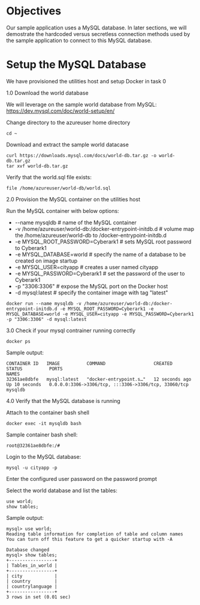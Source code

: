 # Objectives
Our sample application uses a MySQL database.
In later sections, we will demostrate the hardcoded versus secretless connection methods used by the sample application to connect to this MySQL database.

# Setup the MySQL Database

We have provisioned the utilities host and setup Docker in task 0

1.0 Download the world database

We will leverage on the sample world database from MySQL: https://dev.mysql.com/doc/world-setup/en/

Change directory to the azureuser home directory
```console
cd ~
```

Download and extract the sample world datacase
```console
curl https://downloads.mysql.com/docs/world-db.tar.gz -o world-db.tar.gz
tar xvf world-db.tar.gz
```

Verify that the world.sql file exists:
```console
file /home/azureuser/world-db/world.sql
```

2.0 Provision the MySQL container on the utilities host

Run the MySQL container with below options:
- --name mysqldb # name of the MySQL container
- -v /home/azureuser/world-db:/docker-entrypoint-initdb.d # volume map the /home/azureuser/world-db to /docker-entrypoint-initdb.d
- -e MYSQL_ROOT_PASSWORD=Cyberark1 # sets MySQL root password to Cyberark1
- -e MYSQL_DATABASE=world # specify the name of a database to be created on image startup
- -e MYSQL_USER=cityapp # creates a user named cityapp
- -e MYSQL_PASSWORD=Cyberark1 # set the password of the user to Cyberark1
- -p "3306:3306" # expose the MySQL port on the Docker host
- -d mysql:latest # specify the container image with tag "latest"

```console
docker run --name mysqldb -v /home/azureuser/world-db:/docker-entrypoint-initdb.d -e MYSQL_ROOT_PASSWORD=Cyberark1 -e MYSQL_DATABASE=world -e MYSQL_USER=cityapp -e MYSQL_PASSWORD=Cyberark1 -p "3306:3306" -d mysql:latest
```

3.0 Check if your mysql contrainer running correctly

```console
docker ps
```

Sample output:
```console
CONTAINER ID   IMAGE          COMMAND                  CREATED          STATUS          PORTS                                                  NAMES
32361ae8dbfe   mysql:latest   "docker-entrypoint.s…"   12 seconds ago   Up 10 seconds   0.0.0.0:3306->3306/tcp, :::3306->3306/tcp, 33060/tcp   mysqldb
```

4.0 Verify that the MySQL database is running

Attach to the container bash shell
```console
docker exec -it mysqldb bash
```

Sample container bash shell:
```console
root@32361ae8dbfe:/#
```

Login to the MySQL database:
```console
mysql -u cityapp -p
```
Enter the configured user password on the password prompt

Select the world database and list the tables:
```console
use world;
show tables;
```

Sample output:
```console
mysql> use world;
Reading table information for completion of table and column names
You can turn off this feature to get a quicker startup with -A

Database changed
mysql> show tables;
+-----------------+
| Tables_in_world |
+-----------------+
| city            |
| country         |
| countrylanguage |
+-----------------+
3 rows in set (0.01 sec)
```
